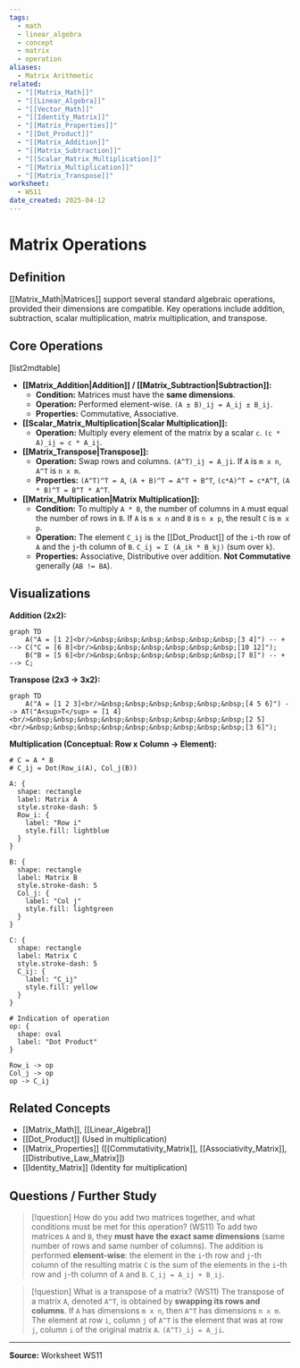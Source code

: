 ```yaml
---
tags:
  - math
  - linear_algebra
  - concept
  - matrix
  - operation
aliases:
  - Matrix Arithmetic
related:
  - "[[Matrix_Math]]"
  - "[[Linear_Algebra]]"
  - "[[Vector_Math]]"
  - "[[Identity_Matrix]]"
  - "[[Matrix_Properties]]"
  - "[[Dot_Product]]"
  - "[[Matrix_Addition]]"
  - "[[Matrix_Subtraction]]"
  - "[[Scalar_Matrix_Multiplication]]"
  - "[[Matrix_Multiplication]]"
  - "[[Matrix_Transpose]]"
worksheet:
  - WS11
date_created: 2025-04-12
---
```

# Matrix Operations

## Definition

[[Matrix_Math|Matrices]] support several standard algebraic operations, provided their dimensions are compatible. Key operations include addition, subtraction, scalar multiplication, matrix multiplication, and transpose.

## Core Operations
[list2mdtable]
- **[[Matrix_Addition|Addition]] / [[Matrix_Subtraction|Subtraction]]:**
    -   **Condition:** Matrices must have the **same dimensions**.
    -   **Operation:** Performed element-wise. `(A ± B)_ij = A_ij ± B_ij`.
    -   **Properties:** Commutative, Associative.
- **[[Scalar_Matrix_Multiplication|Scalar Multiplication]]:**
    -   **Operation:** Multiply every element of the matrix by a scalar `c`. `(c * A)_ij = c * A_ij`.
- **[[Matrix_Transpose|Transpose]]:**
    -   **Operation:** Swap rows and columns. `(A^T)_ij = A_ji`. If `A` is `m x n`, `A^T` is `n x m`.
    -   **Properties:** `(A^T)^T = A`, `(A + B)^T = A^T + B^T`, `(c*A)^T = c*A^T`, `(A * B)^T = B^T * A^T`.
- **[[Matrix_Multiplication|Matrix Multiplication]]:**
    -   **Condition:** To multiply `A * B`, the number of columns in `A` must equal the number of rows in `B`. If `A` is `m x n` and `B` is `n x p`, the result `C` is `m x p`.
    -   **Operation:** The element `C_ij` is the [[Dot_Product]] of the `i`-th row of `A` and the `j`-th column of `B`. `C_ij = Σ (A_ik * B_kj)` (sum over `k`).
    -   **Properties:** Associative, Distributive over addition. **Not Commutative** generally (`AB != BA`).

## Visualizations

**Addition (2x2):**
```mermaid
graph TD
    A("A = [1 2]<br/>&nbsp;&nbsp;&nbsp;&nbsp;&nbsp;&nbsp;[3 4]") -- + --> C("C = [6 8]<br/>&nbsp;&nbsp;&nbsp;&nbsp;&nbsp;&nbsp;[10 12]");
    B("B = [5 6]<br/>&nbsp;&nbsp;&nbsp;&nbsp;&nbsp;&nbsp;[7 8]") -- + --> C;
```

**Transpose (2x3 -> 3x2):**
```mermaid
graph TD
    A("A = [1 2 3]<br/>&nbsp;&nbsp;&nbsp;&nbsp;&nbsp;&nbsp;[4 5 6]") --> AT("A<sup>T</sup> = [1 4]<br/>&nbsp;&nbsp;&nbsp;&nbsp;&nbsp;&nbsp;&nbsp;&nbsp;&nbsp;[2 5]<br/>&nbsp;&nbsp;&nbsp;&nbsp;&nbsp;&nbsp;&nbsp;&nbsp;&nbsp;[3 6]");
```

**Multiplication (Conceptual: Row x Column -> Element):**
```d2
# C = A * B
# C_ij = Dot(Row_i(A), Col_j(B))

A: {
  shape: rectangle
  label: Matrix A
  style.stroke-dash: 5
  Row_i: {
    label: "Row i"
    style.fill: lightblue
  }
}

B: {
  shape: rectangle
  label: Matrix B
  style.stroke-dash: 5
  Col_j: {
    label: "Col j"
    style.fill: lightgreen
  }
}

C: {
  shape: rectangle
  label: Matrix C
  style.stroke-dash: 5
  C_ij: {
    label: "C_ij"
    style.fill: yellow
  }
}

# Indication of operation
op: {
  shape: oval
  label: "Dot Product"
}

Row_i -> op
Col_j -> op
op -> C_ij
```

## Related Concepts
- [[Matrix_Math]], [[Linear_Algebra]]
- [[Dot_Product]] (Used in multiplication)
- [[Matrix_Properties]] ([[Commutativity_Matrix]], [[Associativity_Matrix]], [[Distributive_Law_Matrix]])
- [[Identity_Matrix]] (Identity for multiplication)

## Questions / Further Study
>[!question] How do you add two matrices together, and what conditions must be met for this operation? (WS11)
> To add two matrices `A` and `B`, they **must have the exact same dimensions** (same number of rows and same number of columns). The addition is performed **element-wise**: the element in the `i`-th row and `j`-th column of the resulting matrix `C` is the sum of the elements in the `i`-th row and `j`-th column of `A` and `B`. `C_ij = A_ij + B_ij`.

>[!question] What is a transpose of a matrix? (WS11)
> The transpose of a matrix `A`, denoted `A^T`, is obtained by **swapping its rows and columns**. If `A` has dimensions `m x n`, then `A^T` has dimensions `n x m`. The element at row `i`, column `j` of `A^T` is the element that was at row `j`, column `i` of the original matrix `A`. `(A^T)_ij = A_ji`.

---
**Source:** Worksheet WS11